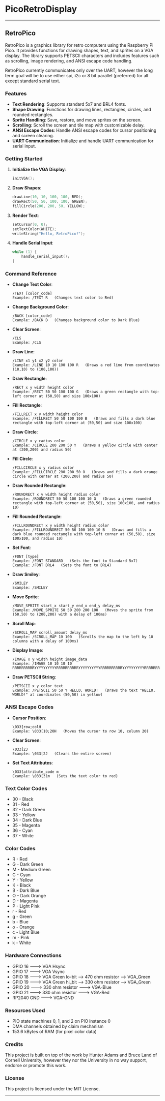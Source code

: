 # PicoRetroDisplay

---

## RetroPico

RetroPico is a graphics library for retro computers using the Raspberry Pi Pico. It provides functions for drawing shapes, text, and sprites on a VGA display. The library supports PETSCII characters and includes features such as scrolling, image rendering, and ANSI escape code handling.

RetroPico currently communicates only over the UART, however the long term goal will be to use either spi, i2c or 8 bit parallel (preferred) for all except standard serial text.

### Features

- **Text Rendering**: Supports standard 5x7 and BRL4 fonts.
- **Shape Drawing**: Functions for drawing lines, rectangles, circles, and rounded rectangles.
- **Sprite Handling**: Save, restore, and move sprites on the screen.
- **Scrolling**: Scroll the screen and tile map with customizable delay.
- **ANSI Escape Codes**: Handle ANSI escape codes for cursor positioning and screen clearing.
- **UART Communication**: Initialize and handle UART communication for serial input.

### Getting Started

1. **Initialize the VGA Display**:

   ```c
   initVGA();
   ```

2. **Draw Shapes**:

   ```c
   drawLine(10, 10, 100, 100, RED);
   drawRect(50, 50, 100, 100, GREEN);
   fillCircle(200, 200, 50, YELLOW);
   ```

3. **Render Text**:

   ```c
   setCursor(0, 0);
   setTextColor(WHITE);
   writeString("Hello, RetroPico!");
   ```

4. **Handle Serial Input**:

   ```c
   while (1) {
       handle_serial_input();
   }
   ```

### Command Reference

- **Change Text Color**:

  ```plaintext
  /TEXT [color_code]
  Example: /TEXT R   (Changes text color to Red)
  ```

- **Change Background Color**:

  ```plaintext
  /BACK [color_code]
  Example: /BACK B   (Changes background color to Dark Blue)
  ```

- **Clear Screen**:

  ```plaintext
  /CLS
  Example: /CLS
  ```

- **Draw Line**:

  ```plaintext
  /LINE x1 y1 x2 y2 color
  Example: /LINE 10 10 100 100 R   (Draws a red line from coordinates (10,10) to (100,100))
  ```

- **Draw Rectangle**:

  ```plaintext
  /RECT x y width height color
  Example: /RECT 50 50 100 100 G   (Draws a green rectangle with top-left corner at (50,50) and size 100x100)
  ```

- **Fill Rectangle**:

  ```plaintext
  /FILLRECT x y width height color
  Example: /FILLRECT 50 50 100 100 B   (Draws and fills a dark blue rectangle with top-left corner at (50,50) and size 100x100)
  ```

- **Draw Circle**:

  ```plaintext
  /CIRCLE x y radius color
  Example: /CIRCLE 200 200 50 Y   (Draws a yellow circle with center at (200,200) and radius 50)
  ```

- **Fill Circle**:

  ```plaintext
  /FILLCIRCLE x y radius color
  Example: /FILLCIRCLE 200 200 50 O   (Draws and fills a dark orange circle with center at (200,200) and radius 50)
  ```

- **Draw Rounded Rectangle**:

  ```plaintext
  /ROUNDRECT x y width height radius color
  Example: /ROUNDRECT 50 50 100 100 10 G   (Draws a green rounded rectangle with top-left corner at (50,50), size 100x100, and radius 10)
  ```

- **Fill Rounded Rectangle**:

  ```plaintext
  /FILLROUNDRECT x y width height radius color
  Example: /FILLROUNDRECT 50 50 100 100 10 B   (Draws and fills a dark blue rounded rectangle with top-left corner at (50,50), size 100x100, and radius 10)
  ```

- **Set Font**:

  ```plaintext
  /FONT [type]
  Example: /FONT STANDARD   (Sets the font to Standard 5x7)
  Example: /FONT BRL4   (Sets the font to BRL4)
  ```

- **Draw Smiley**:

  ```plaintext
  /SMILEY
  Example: /SMILEY
  ```

- **Move Sprite**:

  ```plaintext
  /MOVE_SPRITE start_x start_y end_x end_y delay_ms
  Example: /MOVE_SPRITE 50 50 200 200 100   (Moves the sprite from (50,50) to (200,200) with a delay of 100ms)
  ```

- **Scroll Map**:

  ```plaintext
  /SCROLL_MAP scroll_amount delay_ms
  Example: /SCROLL_MAP 10 100   (Scrolls the map to the left by 10 columns with a delay of 100ms)
  ```

- **Display Image**:

  ```plaintext
  /IMAGE x y width height image_data
  Example: /IMAGE 10 10 10 10 RRRRRRRRRRYYYYYYYYYYRRRRRRRRRRYYYYYYYYYYRRRRRRRRRRYYYYYYYYYYRRRRRRRRRRYYYYYYYYYYRRRRRRRRRRYYYYYYYYYY
  ```

- **Draw PETSCII String**:

  ```plaintext
  /PETSCII x y color text
  Example: /PETSCII 50 50 Y HELLO, WORLD!   (Draws the text "HELLO, WORLD!" at coordinates (50,50) in yellow)
  ```

### ANSI Escape Codes

- **Cursor Position**:

  ```plaintext
  \033[row;colH
  Example: \033[10;20H   (Moves the cursor to row 10, column 20)
  ```

- **Clear Screen**:

  ```plaintext
  \033[2J
  Example: \033[2J   (Clears the entire screen)
  ```

- **Set Text Attributes**:

  ```plaintext
  \033[attribute_code m
  Example: \033[31m   (Sets the text color to red)
  ```

### Text Color Codes

- 30 - Black
- 31 - Red
- 32 - Dark Green
- 33 - Yellow
- 34 - Dark Blue
- 35 - Magenta
- 36 - Cyan
- 37 - White

### Color Codes

- R - Red
- G - Dark Green
- M - Medium Green
- C - Cyan
- Y - Yellow
- K - Black
- B - Dark Blue
- O - Dark Orange
- D - Magenta
- P - Light Pink
- r - Red
- g - Green
- b - Blue
- o - Orange
- c - Light Blue
- m - Pink
- k - White

### Hardware Connections

- GPIO 16 ---> VGA Hsync 
- GPIO 17 ---> VGA Vsync 
- GPIO 18 ---> VGA Green lo-bit --> 470 ohm resistor --> VGA_Green
- GPIO 19 ---> VGA Green hi_bit --> 330 ohm resistor --> VGA_Green
- GPIO 20 ---> 330 ohm resistor ---> VGA-Blue 
- GPIO 21 ---> 330 ohm resistor ---> VGA-Red 
- RP2040 GND ---> VGA-GND

### Resources Used

- PIO state machines 0, 1, and 2 on PIO instance 0
- DMA channels obtained by claim mechanism
- 153.6 kBytes of RAM (for pixel color data)

### Credits

This project is built on top of the work by Hunter Adams and Bruce Land of Cornell University, 
however they nor the University in no way support, endorse or promote this work.

### License

This project is licensed under the MIT License.

---
